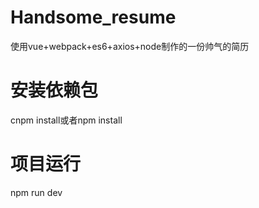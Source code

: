 # Handsome_resume
使用vue+webpack+es6+axios+node制作的一份帅气的简历

# 安装依赖包
cnpm install或者npm install

# 项目运行
npm run dev
